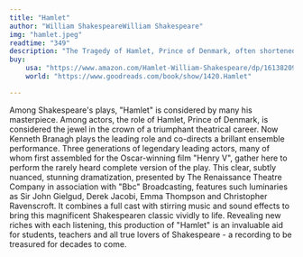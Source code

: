 ```yaml
---
title: "Hamlet"
author: "William ShakespeareWilliam Shakespeare"
img: "hamlet.jpeg"
readtime: "349"
description: "The Tragedy of Hamlet, Prince of Denmark, often shortened to Hamlet, is a tragedy written by William Shakespeare sometime between 1599 and 1601. It is Shakespeare's longest play"
buy: 
    usa: "https://www.amazon.com/Hamlet-William-Shakespeare/dp/1613820917"
    world: "https://www.goodreads.com/book/show/1420.Hamlet"

---
```

Among Shakespeare's plays, "Hamlet" is considered by many his masterpiece. Among actors, the role of Hamlet, Prince of Denmark, is considered the jewel in the crown of a triumphant theatrical career. Now Kenneth Branagh plays the leading role and co-directs a brillant ensemble performance. Three generations of legendary leading actors, many of whom first assembled for the Oscar-winning film "Henry V", gather here to perform the rarely heard complete version of the play. This clear, subtly nuanced, stunning dramatization, presented by The Renaissance Theatre Company in association with "Bbc" Broadcasting, features such luminaries as Sir John Gielgud, Derek Jacobi, Emma Thompson and Christopher Ravenscroft. It combines a full cast with stirring music and sound effects to bring this magnificent Shakespearen classic vividly to life. Revealing new riches with each listening, this production of "Hamlet" is an invaluable aid for students, teachers and all true lovers of Shakespeare - a recording to be treasured for decades to come.